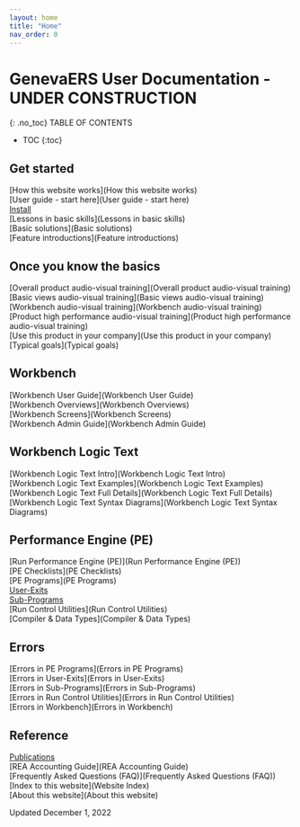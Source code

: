 ```yaml
---
layout: home
title: "Home"
nav_order: 0
---
```


# GenevaERS User Documentation - UNDER CONSTRUCTION
{: .no_toc}
TABLE OF CONTENTS 
 - TOC
{:toc}  
  
## Get started
  
[How this website works](How this website works)  
[User guide - start here](User guide - start here)  
[Install](Install)  
[Lessons in basic skills](Lessons in basic skills)  
[Basic solutions](Basic solutions)  
[Feature introductions](Feature introductions)  


## Once you know the basics

[Overall product audio-visual training](Overall product audio-visual training)  
[Basic views audio-visual training](Basic views audio-visual training)  
[Workbench audio-visual training](Workbench audio-visual training)  
[Product high performance audio-visual training](Product high performance audio-visual training)  
[Use this product in your company](Use this product in your company)  
[Typical goals](Typical goals)  
  
## Workbench
  
[Workbench User Guide](Workbench User Guide)  
[Workbench Overviews](Workbench Overviews)  
[Workbench Screens](Workbench Screens)  
[Workbench Admin Guide](Workbench Admin Guide)  
  
## Workbench Logic Text
  
[Workbench Logic Text Intro](Workbench Logic Text Intro)  
[Workbench Logic Text Examples](Workbench Logic Text Examples)  
[Workbench Logic Text Full Details](Workbench Logic Text Full Details)  
[Workbench Logic Text Syntax Diagrams](Workbench Logic Text Syntax Diagrams)  
  
## Performance Engine (PE)
  
[Run Performance Engine (PE)](Run Performance Engine (PE))  
[PE Checklists](PE Checklists)  
[PE Programs](PE Programs)  
[User-Exits](User-Exits)  
[Sub-Programs](Sub-Programs)  
[Run Control Utilities](Run Control Utilities)  
[Compiler & Data Types](Compiler & Data Types)  

## Errors
  
[Errors in PE Programs](Errors in PE Programs)  
[Errors in User-Exits](Errors in User-Exits)  
[Errors in Sub-Programs](Errors in Sub-Programs)  
[Errors in Run Control Utilities](Errors in Run Control Utilities)  
[Errors in Workbench](Errors in Workbench)  
  
## Reference
  
[Publications](Publications)  
[REA Accounting Guide](REA Accounting Guide)  
[Frequently Asked Questions (FAQ)](Frequently Asked Questions (FAQ))  
[Index to this website](Website Index)  
[About this website](About this website)  

Updated December 1, 2022


